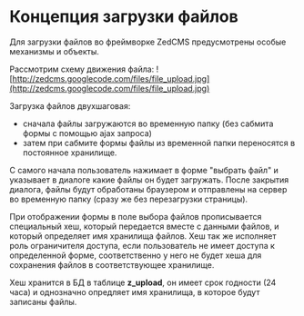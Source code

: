 # Концепция загрузки файлов #
Для загрузки файлов во фреймворке ZedCMS предусмотрены особые механизмы и объекты.

Рассмотрим схему движения файла:
![http://zedcms.googlecode.com/files/file_upload.jpg](http://zedcms.googlecode.com/files/file_upload.jpg)

Загрузка файлов двухшаговая:
  * сначала файлы загружаются во временную папку (без сабмита формы с помощью ajax запроса)
  * затем при сабмите формы файлы из временной папки переносятся в постоянное хранилище.

С самого начала пользователь нажимает в форме "выбрать файл" и указывает в диалоге какие файлы он будет загружать. После закрытия диалога, файлы будут обработаны браузером и отправлены на сервер во временную папку (сразу же без перезагрузки страницы).

При отображении формы в поле выбора файлов прописывается специальный хеш, который передается вместе с данными файлов, и который определяет имя хранилища файлов. Хеш так же исполняет роль ограничителя доступа, если пользователь не имеет доступа к определенной форме, соответственно у него не будет хеша для сохранения файлов в соответствующее хранилище.

Хеш хранится в БД в таблице **z\_upload**, он имеет срок годности (24 часа) и однозначно опредляет имя хранилища, в которое будут записаны файлы.